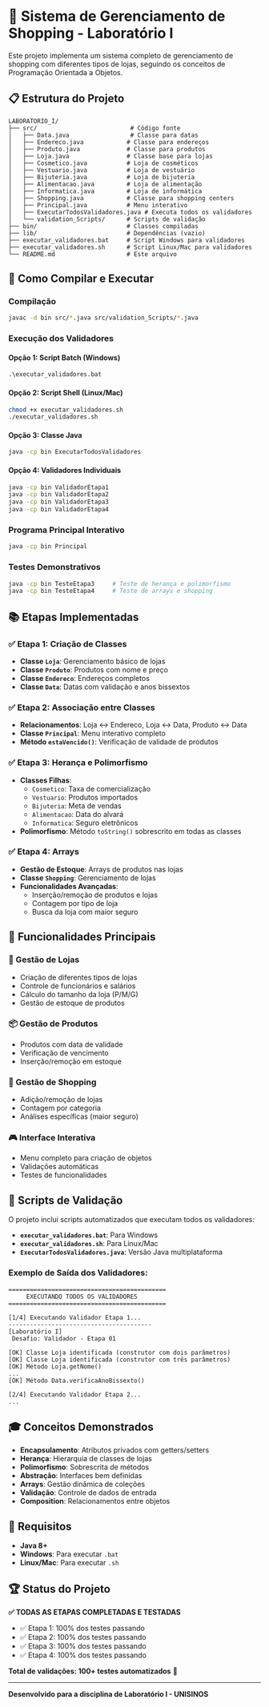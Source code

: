 # 🏪 Sistema de Gerenciamento de Shopping - Laboratório I

Este projeto implementa um sistema completo de gerenciamento de shopping com diferentes tipos de lojas, seguindo os conceitos de Programação Orientada a Objetos.

## 📋 Estrutura do Projeto

```
LABORATORIO_I/
├── src/                          # Código fonte
│   ├── Data.java                 # Classe para datas
│   ├── Endereco.java            # Classe para endereços
│   ├── Produto.java             # Classe para produtos
│   ├── Loja.java                # Classe base para lojas
│   ├── Cosmetico.java           # Loja de cosméticos
│   ├── Vestuario.java           # Loja de vestuário
│   ├── Bijuteria.java           # Loja de bijuteria
│   ├── Alimentacao.java         # Loja de alimentação
│   ├── Informatica.java         # Loja de informática
│   ├── Shopping.java            # Classe para shopping centers
│   ├── Principal.java           # Menu interativo
│   ├── ExecutarTodosValidadores.java # Executa todos os validadores
│   └── validation_Scripts/      # Scripts de validação
├── bin/                         # Classes compiladas
├── lib/                         # Dependências (vazio)
├── executar_validadores.bat     # Script Windows para validadores
├── executar_validadores.sh      # Script Linux/Mac para validadores
└── README.md                    # Este arquivo
```

## 🚀 Como Compilar e Executar

### Compilação
```bash
javac -d bin src/*.java src/validation_Scripts/*.java
```

### Execução dos Validadores

#### Opção 1: Script Batch (Windows)
```cmd
.\executar_validadores.bat
```

#### Opção 2: Script Shell (Linux/Mac)
```bash
chmod +x executar_validadores.sh
./executar_validadores.sh
```

#### Opção 3: Classe Java
```bash
java -cp bin ExecutarTodosValidadores
```

#### Opção 4: Validadores Individuais
```bash
java -cp bin ValidadorEtapa1
java -cp bin ValidadorEtapa2
java -cp bin ValidadorEtapa3
java -cp bin ValidadorEtapa4
```

### Programa Principal Interativo
```bash
java -cp bin Principal
```

### Testes Demonstrativos
```bash
java -cp bin TesteEtapa3     # Teste de herança e polimorfismo
java -cp bin TesteEtapa4     # Teste de arrays e shopping
```

## 📚 Etapas Implementadas

### ✅ Etapa 1: Criação de Classes
- **Classe `Loja`**: Gerenciamento básico de lojas
- **Classe `Produto`**: Produtos com nome e preço
- **Classe `Endereco`**: Endereços completos
- **Classe `Data`**: Datas com validação e anos bissextos

### ✅ Etapa 2: Associação entre Classes
- **Relacionamentos**: Loja ↔ Endereco, Loja ↔ Data, Produto ↔ Data
- **Classe `Principal`**: Menu interativo completo
- **Método `estaVencido()`**: Verificação de validade de produtos

### ✅ Etapa 3: Herança e Polimorfismo
- **Classes Filhas**:
  - `Cosmetico`: Taxa de comercialização
  - `Vestuario`: Produtos importados
  - `Bijuteria`: Meta de vendas
  - `Alimentacao`: Data do alvará
  - `Informatica`: Seguro eletrônicos
- **Polimorfismo**: Método `toString()` sobrescrito em todas as classes

### ✅ Etapa 4: Arrays
- **Gestão de Estoque**: Arrays de produtos nas lojas
- **Classe `Shopping`**: Gerenciamento de lojas
- **Funcionalidades Avançadas**:
  - Inserção/remoção de produtos e lojas
  - Contagem por tipo de loja
  - Busca da loja com maior seguro

## 🎯 Funcionalidades Principais

### 🏪 Gestão de Lojas
- Criação de diferentes tipos de lojas
- Controle de funcionários e salários
- Cálculo do tamanho da loja (P/M/G)
- Gestão de estoque de produtos

### 📦 Gestão de Produtos
- Produtos com data de validade
- Verificação de vencimento
- Inserção/remoção em estoque

### 🏢 Gestão de Shopping
- Adição/remoção de lojas
- Contagem por categoria
- Análises específicas (maior seguro)

### 🎮 Interface Interativa
- Menu completo para criação de objetos
- Validações automáticas
- Testes de funcionalidades

## 🧪 Scripts de Validação

O projeto inclui scripts automatizados que executam todos os validadores:

- **`executar_validadores.bat`**: Para Windows
- **`executar_validadores.sh`**: Para Linux/Mac  
- **`ExecutarTodosValidadores.java`**: Versão Java multiplataforma

### Exemplo de Saída dos Validadores:
```
============================================
     EXECUTANDO TODOS OS VALIDADORES
============================================

[1/4] Executando Validador Etapa 1...
----------------------------------------
[Laboratório I]
 Desafio: Validador - Etapa 01

[OK] Classe Loja identificada (construtor com dois parâmetros)
[OK] Classe Loja identificada (construtor com três parâmetros)
[OK] Método Loja.getNome()
...
[OK] Método Data.verificaAnoBissexto()

[2/4] Executando Validador Etapa 2...
...
```

## 🎓 Conceitos Demonstrados

- **Encapsulamento**: Atributos privados com getters/setters
- **Herança**: Hierarquia de classes de lojas
- **Polimorfismo**: Sobrescrita de métodos
- **Abstração**: Interfaces bem definidas
- **Arrays**: Gestão dinâmica de coleções
- **Validação**: Controle de dados de entrada
- **Composition**: Relacionamentos entre objetos

## 🔧 Requisitos

- **Java 8+**
- **Windows**: Para executar `.bat`
- **Linux/Mac**: Para executar `.sh`

## 🏆 Status do Projeto

**✅ TODAS AS ETAPAS COMPLETADAS E TESTADAS**

- ✅ Etapa 1: 100% dos testes passando
- ✅ Etapa 2: 100% dos testes passando  
- ✅ Etapa 3: 100% dos testes passando
- ✅ Etapa 4: 100% dos testes passando

**Total de validações: 100+ testes automatizados** 🎉

---

**Desenvolvido para a disciplina de Laboratório I - UNISINOS**
